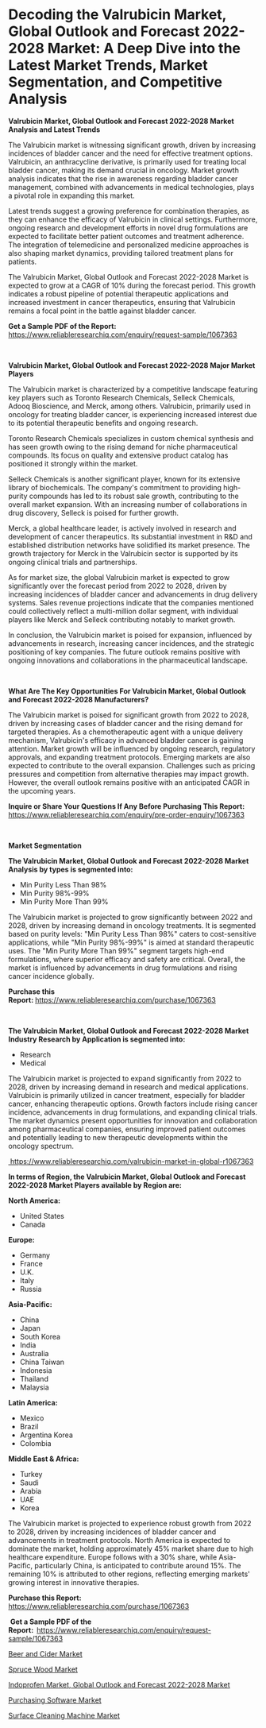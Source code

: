 <p><h1>Decoding the Valrubicin Market, Global Outlook and Forecast 2022-2028 Market: A Deep Dive into the Latest Market Trends, Market Segmentation, and Competitive Analysis</h1></p><p><strong>Valrubicin Market, Global Outlook and Forecast 2022-2028 Market Analysis and Latest Trends</strong></p>
<p><p>The Valrubicin market is witnessing significant growth, driven by increasing incidences of bladder cancer and the need for effective treatment options. Valrubicin, an anthracycline derivative, is primarily used for treating local bladder cancer, making its demand crucial in oncology. Market growth analysis indicates that the rise in awareness regarding bladder cancer management, combined with advancements in medical technologies, plays a pivotal role in expanding this market.</p><p>Latest trends suggest a growing preference for combination therapies, as they can enhance the efficacy of Valrubicin in clinical settings. Furthermore, ongoing research and development efforts in novel drug formulations are expected to facilitate better patient outcomes and treatment adherence. The integration of telemedicine and personalized medicine approaches is also shaping market dynamics, providing tailored treatment plans for patients.</p><p>The Valrubicin Market, Global Outlook and Forecast 2022-2028 Market is expected to grow at a CAGR of 10% during the forecast period. This growth indicates a robust pipeline of potential therapeutic applications and increased investment in cancer therapeutics, ensuring that Valrubicin remains a focal point in the battle against bladder cancer.</p></p>
<p><strong>Get a Sample PDF of the Report:&nbsp;</strong> <a href="https://www.reliableresearchiq.com/enquiry/request-sample/1067363">https://www.reliableresearchiq.com/enquiry/request-sample/1067363</a></p>
<p>&nbsp;</p>
<p><strong>Valrubicin Market, Global Outlook and Forecast 2022-2028 Major Market Players</strong></p>
<p><p>The Valrubicin market is characterized by a competitive landscape featuring key players such as Toronto Research Chemicals, Selleck Chemicals, Adooq Bioscience, and Merck, among others. Valrubicin, primarily used in oncology for treating bladder cancer, is experiencing increased interest due to its potential therapeutic benefits and ongoing research.</p><p>Toronto Research Chemicals specializes in custom chemical synthesis and has seen growth owing to the rising demand for niche pharmaceutical compounds. Its focus on quality and extensive product catalog has positioned it strongly within the market.</p><p>Selleck Chemicals is another significant player, known for its extensive library of biochemicals. The company's commitment to providing high-purity compounds has led to its robust sale growth, contributing to the overall market expansion. With an increasing number of collaborations in drug discovery, Selleck is poised for further growth.</p><p>Merck, a global healthcare leader, is actively involved in research and development of cancer therapeutics. Its substantial investment in R&D and established distribution networks have solidified its market presence. The growth trajectory for Merck in the Valrubicin sector is supported by its ongoing clinical trials and partnerships.</p><p>As for market size, the global Valrubicin market is expected to grow significantly over the forecast period from 2022 to 2028, driven by increasing incidences of bladder cancer and advancements in drug delivery systems. Sales revenue projections indicate that the companies mentioned could collectively reflect a multi-million dollar segment, with individual players like Merck and Selleck contributing notably to market growth.</p><p>In conclusion, the Valrubicin market is poised for expansion, influenced by advancements in research, increasing cancer incidences, and the strategic positioning of key companies. The future outlook remains positive with ongoing innovations and collaborations in the pharmaceutical landscape.</p></p>
<p>&nbsp;</p>
<p><strong>What Are The Key Opportunities For Valrubicin Market, Global Outlook and Forecast 2022-2028 Manufacturers?</strong></p>
<p><p>The Valrubicin market is poised for significant growth from 2022 to 2028, driven by increasing cases of bladder cancer and the rising demand for targeted therapies. As a chemotherapeutic agent with a unique delivery mechanism, Valrubicin's efficacy in advanced bladder cancer is gaining attention. Market growth will be influenced by ongoing research, regulatory approvals, and expanding treatment protocols. Emerging markets are also expected to contribute to the overall expansion. Challenges such as pricing pressures and competition from alternative therapies may impact growth. However, the overall outlook remains positive with an anticipated CAGR in the upcoming years.</p></p>
<p><strong>Inquire or Share Your Questions If Any Before Purchasing This Report:</strong> <a href="https://www.reliableresearchiq.com/enquiry/pre-order-enquiry/1067363">https://www.reliableresearchiq.com/enquiry/pre-order-enquiry/1067363</a></p>
<p>&nbsp;</p>
<p><strong>Market Segmentation</strong></p>
<p><strong>The Valrubicin Market, Global Outlook and Forecast 2022-2028 Market Analysis by types is segmented into:</strong></p>
<p><ul><li>Min Purity Less Than 98%</li><li>Min Purity 98%-99%</li><li>Min Purity More Than 99%</li></ul></p>
<p><p>The Valrubicin market is projected to grow significantly between 2022 and 2028, driven by increasing demand in oncology treatments. It is segmented based on purity levels: "Min Purity Less Than 98%" caters to cost-sensitive applications, while "Min Purity 98%-99%" is aimed at standard therapeutic uses. The "Min Purity More Than 99%" segment targets high-end formulations, where superior efficacy and safety are critical. Overall, the market is influenced by advancements in drug formulations and rising cancer incidence globally.</p></p>
<p><strong>Purchase this Report:&nbsp;</strong><a href="https://www.reliableresearchiq.com/purchase/1067363">https://www.reliableresearchiq.com/purchase/1067363</a></p>
<p>&nbsp;</p>
<p><strong>The Valrubicin Market, Global Outlook and Forecast 2022-2028 Market Industry Research by Application is segmented into:</strong></p>
<p><ul><li>Research</li><li>Medical</li></ul></p>
<p><p>The Valrubicin market is projected to expand significantly from 2022 to 2028, driven by increasing demand in research and medical applications. Valrubicin is primarily utilized in cancer treatment, especially for bladder cancer, enhancing therapeutic options. Growth factors include rising cancer incidence, advancements in drug formulations, and expanding clinical trials. The market dynamics present opportunities for innovation and collaboration among pharmaceutical companies, ensuring improved patient outcomes and potentially leading to new therapeutic developments within the oncology spectrum.</p></p>
<p><a href="https://www.reliableresearchiq.com/valrubicin-market-in-global-r1067363">&nbsp;https://www.reliableresearchiq.com/valrubicin-market-in-global-r1067363</a></p>
<p><strong>In terms of Region, the Valrubicin Market, Global Outlook and Forecast 2022-2028 Market Players available by Region are:</strong></p>
<p>
    <p> <strong> North America: </strong>
        <ul>
            <li>United States</li>
            <li>Canada</li>
        </ul>
        </p> 
    <p> <strong> Europe: </strong>
        <ul>
            <li>Germany</li>
            <li>France</li>
            <li>U.K.</li>
            <li>Italy</li>
            <li>Russia</li>
        </ul>
        </p> 
    <p> <strong> Asia-Pacific: </strong>
        <ul>
            <li>China</li>
            <li>Japan</li>
            <li>South Korea</li>
            <li>India</li>
            <li>Australia</li>
            <li>China Taiwan</li>
            <li>Indonesia</li>
            <li>Thailand</li>
            <li>Malaysia</li>
        </ul>
        </p> 
    <p> <strong> Latin America: </strong>
        <ul>
            <li>Mexico</li>
            <li>Brazil</li>
            <li>Argentina Korea</li>
            <li>Colombia</li>
        </ul>
        </p> 
    <p> <strong> Middle East & Africa: </strong>
        <ul>
            <li>Turkey</li>
            <li>Saudi</li>
            <li>Arabia</li>
            <li>UAE</li>
            <li>Korea</li>
        </ul>
    </p>
    </p>
<p><p>The Valrubicin market is projected to experience robust growth from 2022 to 2028, driven by increasing incidences of bladder cancer and advancements in treatment protocols. North America is expected to dominate the market, holding approximately 45% market share due to high healthcare expenditure. Europe follows with a 30% share, while Asia-Pacific, particularly China, is anticipated to contribute around 15%. The remaining 10% is attributed to other regions, reflecting emerging markets' growing interest in innovative therapies.</p></p>
<p><strong>Purchase this Report: </strong><a href="https://www.reliableresearchiq.com/purchase/1067363">https://www.reliableresearchiq.com/purchase/1067363</a></p>
<p>&nbsp;<strong>Get a Sample PDF of the Report:&nbsp;&nbsp;</strong><a href="https://www.reliableresearchiq.com/enquiry/request-sample/1067363">https://www.reliableresearchiq.com/enquiry/request-sample/1067363</a></p>
<p><strong></strong></p>
<p><p><a href="https://medium.com/@orinschowalter/the-beer-and-cider-market-decisions-are-mostly-driven-by-resource-optimization-and-c2df30a26b08">Beer and Cider Market</a></p><p><a href="https://issuu.com/reportprime-2/docs/spruce-wood-market-size-2030.pptx_86617f68ada4c4">Spruce Wood Market</a></p><p><a href="https://github.com/michaelhall412/Market-Research-Report-List-1/blob/main/indoprofen-market-global-outlook-and-forecast-2022-2028-market.md">Indoprofen Market, Global Outlook and Forecast 2022-2028 Market</a></p><p><a href="https://www.linkedin.com/pulse/what-driving-global-purchasing-software-market-dive-trends-9zoyf?trackingId=3B9epGBCRCSeEfMHNYkIVg%3D%3D">Purchasing Software Market</a></p><p><a href="https://medium.com/@gladismudget42e/the-global-market-overview-of-the-surface-cleaning-machine-market-provides-a-unique-perspective-4b4472889dda">Surface Cleaning Machine Market</a></p></p>